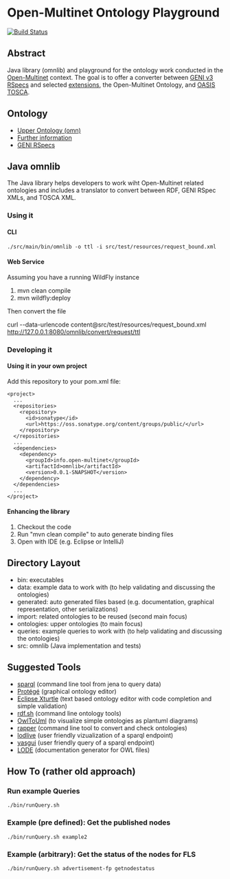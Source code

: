 # Open-Multinet Ontology Playground

[![Build Status](https://travis-ci.org/open-multinet/playground-rspecs-ontology.svg)](https://travis-ci.org/open-multinet/playground-rspecs-ontology)

## Abstract

Java library (omnlib) and playground for the ontology work conducted in the [Open-Multinet](http://open-multinet.info) context. The goal is to offer a converter between [GENI v3 RSpecs](http://www.geni.net/resources/rspec/3/) and selected [extensions](http://www.geni.net/resources/rspec/ext/), the Open-Multinet Ontology, and [OASIS TOSCA](http://docs.oasis-open.org/tosca/TOSCA/v1.0/os/TOSCA-v1.0-os.html).

## Ontology

* [Upper Ontology (omn)](http://open-multinet.info/ontology/omn)
* [Further information](http://federation.av.tu-berlin.de/omn/ontology.html)
* [GENI RSpecs](http://groups.geni.net/geni/wiki/GENIExperimenter/RSpecs)

## Java omnlib

The Java library helps developers to work wiht Open-Multinet related ontologies and includes a translator to convert between RDF, GENI RSpec XMLs, and TOSCA XML.

### Using it

#### CLI

    ./src/main/bin/omnlib -o ttl -i src/test/resources/request_bound.xml

#### Web Service

Assuming you have a running WildFly instance

 1. mvn clean compile
 2. mvn wildfly:deploy
 
Then convert the file

  curl --data-urlencode content@src/test/resources/request_bound.xml http://127.0.0.1:8080/omnlib/convert/request/ttl

### Developing it

#### Using it in your own project

Add this repository to your pom.xml file:

    <project>
      ...
      <repositories>
        <repository>
          <id>sonatype</id>
          <url>https://oss.sonatype.org/content/groups/public/</url>
        </repository>
      </repositories>
      ...
      <dependencies>
        <dependency>
          <groupId>info.open-multinet</groupId>
          <artifactId>omnlib</artifactId>
          <version>0.0.1-SNAPSHOT</version>
        </dependency>
      </dependencies>
      ...
    </project>

#### Enhancing the library

 1. Checkout the code
 2. Run "mvn clean compile" to auto generate binding files
 3. Open with IDE (e.g. Eclipse or IntelliJ)

## Directory Layout

 * bin: executables
 * data: example data to work with (to help validating and discussing the ontologies)
 * generated: auto generated files based (e.g. documentation, graphical representation, other serializations)
 * import: related ontologies to be reused (second main focus)
 * ontologies: upper ontologies (to main focus)
 * queries: example queries to work with (to help validating and discussing the ontologies)
 * src: omnlib (Java implementation and tests)
 
## Suggested Tools

 * [sparql](http://jena.apache.org/documentation/tools/) (command line tool from jena to query data)
 * [Protégé](http://protege.stanford.edu) (graphical ontology editor)
 * [Eclipse Xturtle](http://aksw.org/Projects/Xturtle.html) (text based ontology editor with code completion and simple validation)
 * [rdf.sh](https://github.com/seebi/rdf.sh) (command line ontology tools)
 * [OwlToUml](https://github.com/twalcari/OwlToUml) (to visualize simple ontologies as plantuml diagrams)
 * [rapper](http://librdf.org/raptor/rapper.html) (command line tool to convert and check ontologies)
 * [lodlive](http://en.lodlive.it) (user friendly vizualization of a sparql endpoint)
 * [yasgui](http://yasgui.laurensrietveld.nl) (user friendly query of a sparql endpoint)
 * [LODE](http://www.essepuntato.it/lode) (documentation generator for OWL files)
 
## How To (rather old approach)

### Run example Queries

    ./bin/runQuery.sh

### Example (pre defined): Get the published nodes

    ./bin/runQuery.sh example2
    
### Example (arbitrary): Get the status of the nodes for FLS

    ./bin/runQuery.sh advertisement-fp getnodestatus
